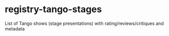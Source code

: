 # registry-tango-stages
List of Tango shows (stage presentations) with rating/reviews/critiques and metadata
